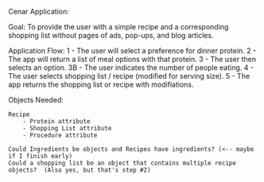 
Cenar Application:

Goal: To provide the user with a simple recipe and a corresponding shopping list without pages of ads, pop-ups, and blog articles.

Application Flow:
1 - The user will select a preference for dinner protein.
2 - The app will return a list of meal options with that protein.
3 - The user then selects an option.
3B - The user indicates the number of people eating.
4 - The user selects shopping list / recipe (modified for serving size).
5 - The app returns the shopping list or recipe with modifiations.


Objects Needed:

    Recipe
        - Protein attribute
        - Shopping List attribute
        - Procedure attribute

    Could Ingredients be objects and Recipes have ingredients? (<-- maybe if I finish early)
    Could a shopping list be an object that contains multiple recipe objects?  (Also yes, but that's step #2)
    
